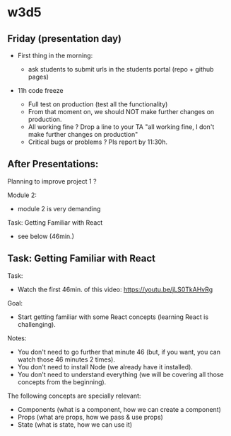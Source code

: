 

# w3d5


## Friday (presentation day)


- First thing in the morning: 
  - ask students to submit urls in the students portal (repo + github pages)



- 11h code freeze
  - Full test on production (test all the functionality)
  - From that moment on, we should NOT make further changes on production.
  - All working fine ? Drop a line to your TA "all working fine, I don't make further changes on production"
  - Critical bugs or problems ? Pls report by 11:30h.



<!--


@LT: share a few minutes before presentation.

Remember:
- keep it brief (5min.)
- show demo on production
- if you have sound, share with sound
- most important: enjoy the presentation!! 

-->


## After Presentations:

Planning to improve project 1 ?

Module 2:
  - module 2 is very demanding



Task: Getting Familiar with React
- see below (46min.)





## Task: Getting Familiar with React


<!--

@Luis

feb 2023: i've added a unit on w7d1.

-->


Task: 
  - Watch the first 46min. of this video: https://youtu.be/jLS0TkAHvRg

Goal: 
  - Start getting familiar with some React concepts (learning React is challenging).

Notes:
  - You don't need to go further that minute 46 (but, if you want, you can watch those 46 minutes 2 times).
  - You don't need to install Node (we already have it installed).
  - You don't need to understand everything (we will be covering all those concepts from the beginning).


The following concepts are specially relevant:
  - Components (what is a component, how we can create a component)
  - Props (what are props, how we pass & use props)
  - State (what is state, how we can use it)




<!-- 

Other alternatives / bonus:

- React Tutorial for Beginners - Programming with Mosh (2h 25min)
  https://www.youtube.com/watch?v=Ke90Tje7VS0

- Codevolution (https://www.youtube.com/playlist?list=PLC3y8-rFHvwgg3vaYJgHGnModB54rxOk3)


-->

